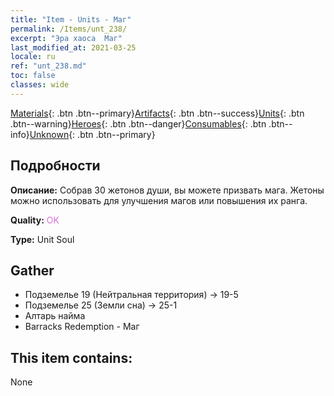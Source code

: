 ```yaml
---
title: "Item - Units - Маг"
permalink: /Items/unt_238/
excerpt: "Эра хаоса  Маг"
last_modified_at: 2021-03-25
locale: ru
ref: "unt_238.md"
toc: false
classes: wide
---
```

 [Materials](/ru/Items/){: .btn .btn--primary}[Artifacts](/ru/Items/Artifacts/){: .btn .btn--success}[Units](/ru/Items/Units/){: .btn .btn--warning}[Heroes](/ru/Items/Heroes/){: .btn .btn--danger}[Consumables](/ru/Items/Consumables/){: .btn .btn--info}[Unknown](/ru/Items/Unknown/){: .btn .btn--primary}

## Подробности
 **Описание:** Собрав 30 жетонов души, вы можете призвать мага. Жетоны можно использовать для улучшения магов или повышения их ранга.

 **Quality:** <span style="color: #DA70D6">OK</span>

 **Type:** Unit Soul

## Gather

*    Подземелье 19 (Нейтральная территория) -> 19-5 
*    Подземелье 25 (Земли сна) -> 25-1 
*    Алтарь найма 
*    Barracks Redemption - Маг 

## This item contains:

  None

